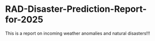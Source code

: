 # RAD-Disaster-Prediction-Report-for-2025
This is a report on incoming weather anomalies and natural disasters!!!

